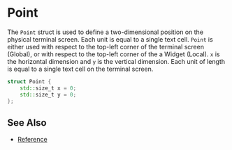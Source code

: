 # Point

The `Point` struct is used to define a two-dimensional position on the physical
terminal screen. Each unit is equal to a single text cell. `Point` is either
used with respect to the top-left corner of the terminal screen (Global), or
with respect to the top-left corner of the a Widget (Local). `x` is the
horizontal dimension and `y` is the vertical dimension. Each unit of length is
equal to a single text cell on the terminal screen.

```cpp
struct Point {
    std::size_t x = 0;
    std::size_t y = 0;
};
```

## See Also

- [Reference](https://a-n-t-h-o-n-y.github.io/TermOx/structox_1_1Point.html)
